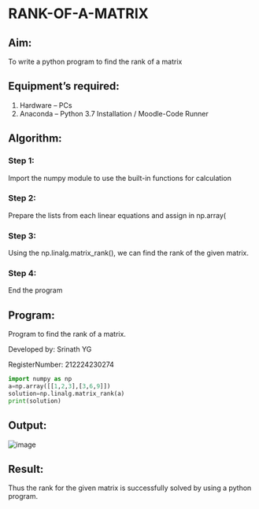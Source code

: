 # RANK-OF-A-MATRIX
## Aim:
To write a python program to find the rank of a matrix
## Equipment’s required:
1. 	Hardware – PCs
2. 	Anaconda – Python 3.7 Installation / Moodle-Code Runner
## Algorithm:
### Step 1: 
Import the numpy module to use the built-in functions for calculation
### Step 2: 
Prepare the lists from each linear equations and assign in np.array(
### Step 3:
Using the np.linalg.matrix_rank(), we can find the rank of the given matrix.
### Step 4: 
End the program
## Program:
Program to find the rank of a matrix.

Developed by: Srinath YG

RegisterNumber: 212224230274

```python
import numpy as np
a=np.array([[1,2,3],[3,6,9]])
solution=np.linalg.matrix_rank(a)
print(solution)
```
## Output:

![image](https://github.com/user-attachments/assets/4b7b386b-d3f9-441d-96e5-d10878b4c3b1)


## Result:
Thus the rank for the given matrix is successfully solved by  using a python program.


